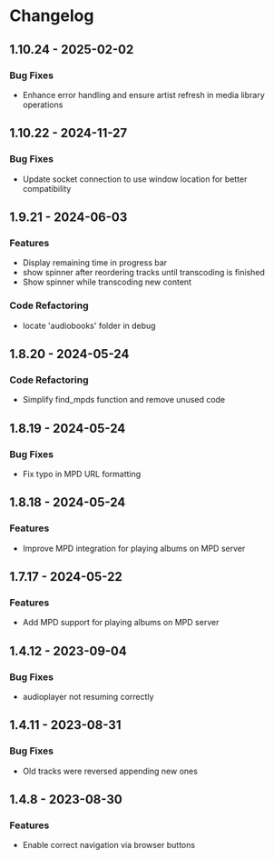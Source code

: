 # Changelog

<!-- insertion marker -->

## 1.10.24 - 2025-02-02

### Bug Fixes

- Enhance error handling and ensure artist refresh in media library operations


## 1.10.22 - 2024-11-27

### Bug Fixes

- Update socket connection to use window location for better compatibility


## 1.9.21 - 2024-06-03

### Features

- Display remaining time in progress bar
- show spinner after reordering tracks until transcoding is finished
- Show spinner while transcoding new content

### Code Refactoring

- locate 'audiobooks' folder in debug


## 1.8.20 - 2024-05-24

### Code Refactoring

- Simplify find_mpds function and remove unused code


## 1.8.19 - 2024-05-24

### Bug Fixes

- Fix typo in MPD URL formatting


## 1.8.18 - 2024-05-24

### Features

- Improve MPD integration for playing albums on MPD server


## 1.7.17 - 2024-05-22

### Features

- Add MPD support for playing albums on MPD server


## 1.4.12 - 2023-09-04

### Bug Fixes

- audioplayer not resuming correctly


## 1.4.11 - 2023-08-31

### Bug Fixes

- Old tracks were reversed appending new ones


## 1.4.8 - 2023-08-30

### Features

- Enable correct navigation via browser buttons

